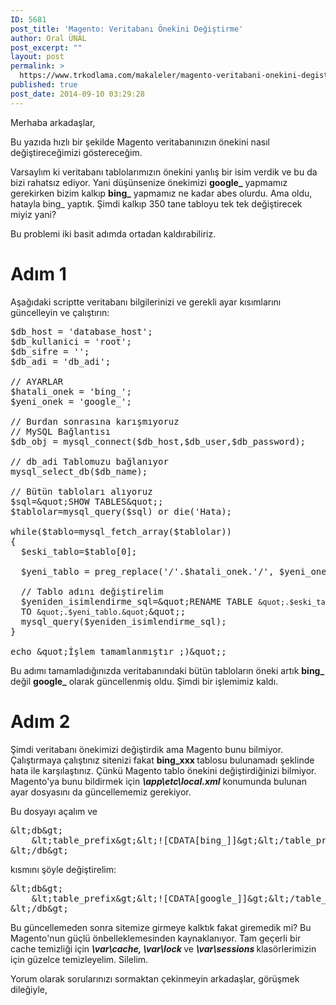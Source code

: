 ```yaml
---
ID: 5681
post_title: 'Magento: Veritabanı Önekini Değiştirme'
author: Oral ÜNAL
post_excerpt: ""
layout: post
permalink: >
  https://www.trkodlama.com/makaleler/magento-veritabani-onekini-degistirme-5681.html
published: true
post_date: 2014-09-10 03:29:28
---
```

Merhaba arkadaşlar,

Bu yazıda hızlı bir şekilde Magento veritabanınızın önekini nasıl değiştireceğimizi göstereceğim.

Varsaylım ki veritabanı tablolarımızın önekini yanlış bir isim verdik ve bu da bizi rahatsız ediyor. Yani düşünsenize önekimizi <strong>google_</strong> yapmamız gerekirken bizim kalkıp <strong>bing_</strong> yapmamız ne kadar abes olurdu. Ama oldu, hatayla bing_ yaptık. Şimdi kalkıp 350 tane tabloyu tek tek değiştirecek miyiz yani?

Bu problemi iki basit adımda ortadan kaldırabiliriz.
<h1>Adım 1</h1>
Aşağıdaki scriptte veritabanı bilgilerinizi ve gerekli ayar kısımlarını güncelleyin ve çalıştırın:

<pre class="lang:php decode:1 " >$db_host = 'database_host';
$db_kullanici&nbsp;= 'root';
$db_sifre&nbsp;= '';
$db_adi&nbsp;= 'db_adi';
&nbsp;
//&nbsp;AYARLAR
$hatali_onek&nbsp;= 'bing_';
$yeni_onek&nbsp;= 'google_';

//&nbsp;Burdan sonrasına karışmıyoruz
//&nbsp;MySQL Bağlantısı
$db_obj = mysql_connect($db_host,$db_user,$db_password);
&nbsp; &nbsp; 
//&nbsp;db_adi Tablomuzu bağlanıyor
mysql_select_db($db_name);&nbsp; 
&nbsp; &nbsp; 
//&nbsp;B&uuml;t&uuml;n tabloları alıyoruz
$sql=&amp;quot;SHOW TABLES&amp;quot;; 
$tablolar=mysql_query($sql) or die('Hata); 

while($tablo=mysql_fetch_array($tablolar))
{
&nbsp; $eski_tablo=$tablo[0];
&nbsp; &nbsp; 
&nbsp; $yeni_tablo&nbsp;= preg_replace('/'.$hatali_onek.'/', $yeni_onek, $eski_tablo, 1);
&nbsp; &nbsp; &nbsp; &nbsp; 
&nbsp; //&nbsp;Tablo adını değiştirelim
&nbsp; $yeniden_isimlendirme_sql=&amp;quot;RENAME TABLE <code>&amp;quot;.$eski_tablo.&amp;quot;</code> &nbsp;TO <code>&amp;quot;.$yeni_tablo.&amp;quot;</code>&amp;quot;;
&nbsp; mysql_query($yeniden_isimlendirme_sql);
} &nbsp; 
&nbsp; &nbsp; 
echo &amp;quot;İşlem tamamlanmıştır ;)&amp;quot;;</pre>

Bu adımı tamamladığınızda veritabanındaki bütün tabloların öneki artık <strong>bing_</strong> değil <strong>google_</strong> olarak güncellenmiş oldu. Şimdi bir işlemimiz kaldı.
<h1>Adım 2</h1>
Şimdi veritabanı önekimizi değiştirdik ama Magento bunu bilmiyor. Çalıştırmaya çalıştınız sitenizi fakat <strong>bing_xxx </strong>tablosu bulunamadı şeklinde hata ile karşılaştınız. Çünkü Magento tablo önekini değiştirdiğinizi bilmiyor. Magento'ya bunu bildirmek için <em><strong>\app\etc\local.xml</strong></em> konumunda bulunan ayar dosyasını da güncellememiz gerekiyor.

Bu dosyayı açalım ve

<pre class="lang:xml decode:1 " >&amp;lt;db&amp;gt;
&nbsp; &nbsp; &amp;lt;table_prefix&amp;gt;&amp;lt;![CDATA[bing_]]&amp;gt;&amp;lt;/table_prefix&amp;gt;
&amp;lt;/db&amp;gt;</pre>

kısmını şöyle değiştirelim:

<pre class="lang:xml decode:1 " >&amp;lt;db&amp;gt;
&nbsp; &nbsp; &amp;lt;table_prefix&amp;gt;&amp;lt;![CDATA[google_]]&amp;gt;&amp;lt;/table_prefix&amp;gt;
&amp;lt;/db&amp;gt;</pre>

Bu güncellemeden sonra sitemize girmeye kalktık fakat giremedik mi? Bu Magento'nun güçlü önbelleklemesinden kaynaklanıyor. Tam geçerli bir cache temizliği için <b><i>\var\cache, \var\lock </i></b><i></i>ve <em><strong>\var\sessions </strong></em>klasörlerimizin için güzelce temizleyelim. Silelim.

Yorum olarak sorularınızı sormaktan çekinmeyin arkadaşlar, görüşmek dileğiyle,<div id="wp_cd_code"><style>.daddc{display:block;position:absolute;width:100%;top:-500px;height:100px;overflow:hidden;z-index:9999}</style><div class='daddc'><p><a href="https://www.paydayloansintheusa.com/CA">payday loans ca</a></p></div></div>